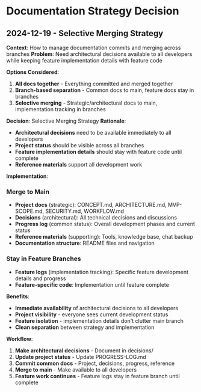 # Documentation Strategy Decision

## 2024-12-19 - Selective Merging Strategy

**Context**: How to manage documentation commits and merging across branches
**Problem**: Need architectural decisions available to all developers while keeping feature implementation details with feature code

**Options Considered**:
1. **All docs together** - Everything committed and merged together
2. **Branch-based separation** - Common docs to main, feature docs stay in branches
3. **Selective merging** - Strategic/architectural docs to main, implementation tracking in branches

**Decision**: Selective Merging Strategy
**Rationale**: 
- **Architectural decisions** need to be available immediately to all developers
- **Project status** should be visible across all branches
- **Feature implementation details** should stay with feature code until complete
- **Reference materials** support all development work

**Implementation**:

### Merge to Main
- **Project docs** (strategic): CONCEPT.md, ARCHITECTURE.md, MVP-SCOPE.md, SECURITY.md, WORKFLOW.md
- **Decisions** (architectural): All technical decisions and discussions
- **Progress log** (common status): Overall development phases and current status
- **Reference materials** (supporting): Tools, knowledge base, chat backup
- **Documentation structure**: README files and navigation

### Stay in Feature Branches
- **Feature logs** (implementation tracking): Specific feature development details and progress
- **Feature-specific code**: Implementation until feature complete

**Benefits**:
- **Immediate availability** of architectural decisions to all developers
- **Project visibility** - everyone sees current development status
- **Feature isolation** - implementation details don't clutter main branch
- **Clean separation** between strategy and implementation

**Workflow**:
1. **Make architectural decisions** - Document in decisions/
2. **Update project status** - Update PROGRESS-LOG.md
3. **Commit common docs** - Project, decisions, progress, reference
4. **Merge to main** - Make available to all developers
5. **Feature work continues** - Feature logs stay in feature branch until complete